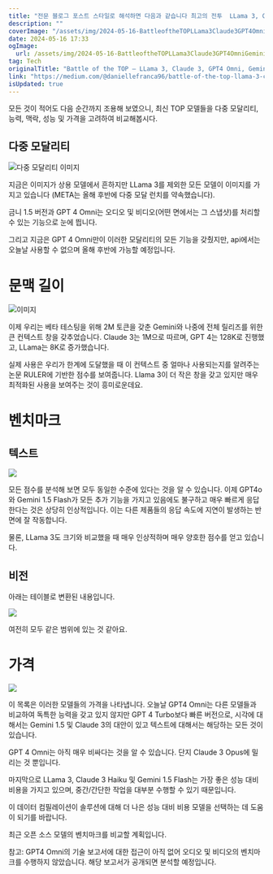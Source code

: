```yaml
---
title: "전문 블로그 포스트 스타일로 해석하면 다음과 같습니다 최고의 전투  LLama 3, Claude 3, GPT4 옴니, Gemini 15 Pro-Light 등"
description: ""
coverImage: "/assets/img/2024-05-16-BattleoftheTOPLLama3Claude3GPT4OmniGemini15Pro-Lightandmore_0.png"
date: 2024-05-16 17:33
ogImage: 
  url: /assets/img/2024-05-16-BattleoftheTOPLLama3Claude3GPT4OmniGemini15Pro-Lightandmore_0.png
tag: Tech
originalTitle: "Battle of the TOP — LLama 3, Claude 3, GPT4 Omni, Gemini 1.5 Pro-Light and more"
link: "https://medium.com/@daniellefranca96/battle-of-the-top-llama-3-claude-3-gpt4-omni-gemini-1-5-pro-light-and-more-3ff560cf6b58"
isUpdated: true
---
```





모든 것이 적어도 다음 순간까지 조용해 보였으니, 최신 TOP 모델들을 다중 모달리티, 능력, 맥락, 성능 및 가격을 고려하여 비교해봅시다.

## 다중 모달리티

![다중 모달리티 이미지](/assets/img/2024-05-16-BattleoftheTOPLLama3Claude3GPT4OmniGemini15Pro-Lightandmore_0.png)

지금은 이미지가 상용 모델에서 흔하지만 LLama 3를 제외한 모든 모델이 이미지를 가지고 있습니다 (META는 올해 후반에 다중 모달 런치를 약속했습니다).

<div class="content-ad"></div>

금니 1.5 버전과 GPT 4 Omni는 오디오 및 비디오(어떤 면에서는 그 스냅샷)를 처리할 수 있는 기능으로 눈에 띕니다.

그리고 지금은 GPT 4 Omni만이 이러한 모달리티의 모든 기능을 갖췄지만, api에서는 오늘날 사용할 수 없으며 올해 후반에 가능할 예정입니다.

# 문맥 길이

![이미지](/assets/img/2024-05-16-BattleoftheTOPLLama3Claude3GPT4OmniGemini15Pro-Lightandmore_1.png)

<div class="content-ad"></div>

이제 우리는 베타 테스팅을 위해 2M 토큰을 갖춘 Gemini와 나중에 전체 릴리즈를 위한 큰 컨텍스트 창을 갖추었습니다. Claude 3는 1M으로 따르며, GPT 4는 128K로 진행했고, LLama는 8K로 증가했습니다.

실제 사용은 우리가 한계에 도달했을 때 이 컨텍스트 중 얼마나 사용되는지를 알려주는 논문 RULER에 기반한 점수를 보여줍니다. Llama 3이 더 작은 창을 갖고 있지만 매우 최적화된 사용을 보여주는 것이 흥미로운데요.

# 벤치마크

## 텍스트

<div class="content-ad"></div>

<img src="/assets/img/2024-05-16-BattleoftheTOPLLama3Claude3GPT4OmniGemini15Pro-Lightandmore_2.png" />

모든 점수를 분석해 보면 모두 동일한 수준에 있다는 것을 알 수 있습니다. 이제 GPT4o와 Gemini 1.5 Flash가 모든 추가 기능을 가지고 있음에도 불구하고 매우 빠르게 응답한다는 것은 상당히 인상적입니다. 이는 다른 제품들의 응답 속도에 지연이 발생하는 반면에 잘 작동합니다.

물론, LLama 3도 크기와 비교했을 때 매우 인상적하며 매우 양호한 점수를 얻고 있습니다.

## 비전

<div class="content-ad"></div>

아래는 테이블로 변환된 내용입니다.


![](/assets/img/2024-05-16-BattleoftheTOPLLama3Claude3GPT4OmniGemini15Pro-Lightandmore_3.png)

여전히 모두 같은 범위에 있는 것 같아요.

# 가격

![](/assets/img/2024-05-16-BattleoftheTOPLLama3Claude3GPT4OmniGemini15Pro-Lightandmore_4.png)


<div class="content-ad"></div>

이 목록은 이러한 모델들의 가격을 나타냅니다. 오늘날 GPT4 Omni는 다른 모델들과 비교하여 독특한 능력을 갖고 있지 않지만 GPT 4 Turbo보다 빠른 버전으로, 시각에 대해서는 Gemini 1.5 및 Claude 3의 대안이 있고 텍스트에 대해서는 해당하는 모든 것이 있습니다.

GPT 4 Omni는 아직 매우 비싸다는 것을 알 수 있습니다. 단지 Claude 3 Opus에 밀리는 것 뿐입니다.

마지막으로 LLama 3, Claude 3 Haiku 및 Gemini 1.5 Flash는 가장 좋은 성능 대비 비용을 가지고 있으며, 중간/간단한 작업을 대부분 수행할 수 있기 때문입니다.

이 데이터 컴필레이션이 솔루션에 대해 더 나은 성능 대비 비용 모델을 선택하는 데 도움이 되기를 바랍니다.

<div class="content-ad"></div>

최근 오픈 소스 모델의 벤치마크를 비교할 계획입니다.

참고: GPT4 Omni의 기술 보고서에 대한 접근이 아직 없어 오디오 및 비디오의 벤치마크를 수행하지 않았습니다. 해당 보고서가 공개되면 분석할 예정입니다.